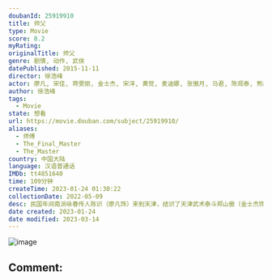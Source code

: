 ```yaml
---
doubanId: 25919910
title: 师父
type: Movie
score: 8.2
myRating: 
originalTitle: 师父
genre: 剧情, 动作, 武侠
datePublished: 2015-11-11
director: 徐浩峰
actor: 廖凡, 宋佳, 蒋雯丽, 金士杰, 宋洋, 黄觉, 麦迪娜, 张傲月, 马君, 陈观泰, 熊欣欣, 戴立忍, 裘继戎, 李博, 邹家豪, 卡丽娜, 赵贵祥, 李春遂, 张蒙生, 彭志, 刘洪林, 王宝山, 刘子威, 陈韦然, 赵峥, 李桂生, 薄冰, 谢勇, 尚言生, 杨晓波, 刘妙, 艾琳, 刘新义, 安东·夏波瓦洛, 李一明, 李光复, 闫长海, 杜月, 高肖雅, 鲁冠廷, 柳青伶, 崔陆萌, 王星凯, 冯启龙, 任思扬, 秦伯坤, 赵英龙, 徐悦, 陈大成, 达伦·格罗夫纳, 乔鸣麟
author: 徐浩峰
tags:
  - Movie
state: 想看
url: https://movie.douban.com/subject/25919910/
aliases:
  - 师傅
  - The_Final_Master
  - The_Master
country: 中国大陆
language: 汉语普通话
IMDb: tt4851640
time: 109分钟
createTime: 2023-01-24 01:30:22
collectionDate: 2022-05-09
desc: 民国年间南派咏春传人陈识（廖凡饰）来到天津，结识了天津武术泰斗郑山傲（金士杰饰），为在武术界开馆立足，郑山傲建议陈识用教徒弟踢馆的传统方式达成目的。几经周折，陈识娶了一名天津绝色女子赵国卉（宋佳...
date created: 2023-01-24
date modified: 2023-03-14
---
```


![image](p2554541437.jpg)

Comment:
---
